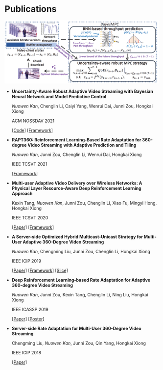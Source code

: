 # Publications

<img class="profile-paper-pic" src="pic/nossdav'21.png">

- **Uncertainty-Aware Robust Adaptive Video Streaming with Bayesian Neural Network and Model Predictive Control**
  
  *Nuowen Kan*, Chenglin Li, Caiyi Yang, Wenrui Dai, Junni Zou, Hongkai Xiong

  ACM NOSSDAV 2021

  [\[Code\]](https://github.com/confiwent/BayesMPC) [\[Framework\]](pic/nossdav'21.png)

- **RAPT360: Reinforcement Learning-Based Rate Adaptation for 360-degree Video Streaming with Adaptive Prediction and Tiling**

    *Nuowen Kan*, Junni Zou, Chenglin Li, Wenrui Dai, Hongkai Xiong

    IEEE TCSVT 2021

    [\[Framework\]](pic/tcsvt_21.png)

- **Multi-user Adaptive Video Delivery over Wireless Networks: A Physical Layer Resource-Aware Deep Reinforcement Learning Approach**

    Kexin Tang, *Nuowen Kan*, Junni Zou, Chenglin Li, Xiao Fu, Mingyi Hong, Hongkai Xiong

    IEEE TCSVT 2020

    [\[Paper\]](https://ieeexplore.ieee.org/abstract/document/9035396) [\[Framework\]](pic/tcsvt_20.png)

- **A Server-side Optimized Hybrid Multicast-Unicast Strategy for Multi-User Adaptive 360-Degree Video Streaming**

    *Nuowen Kan*, Chengming Liu, Junni Zou, Chenglin Li, Hongkai Xiong

    IEEE ICIP 2019

    [\[Paper\]](https://ieeexplore.ieee.org/abstract/document/8803007) [\[Framework\]](pic/icip_19.png) [\[Slice\]](https://drive.google.com/file/d/1y6tLxdk-TxEl9gnDd-EnFSwyXgHnoUKQ/view?usp=sharing)

- **Deep Reinforcement Learning-based Rate Adaptation for Adaptive 360-degree Video Streaming**

    *Nuowen Kan*, Junni Zou, Kexin Tang, Chenglin Li, Ning Liu, Hongkai Xiong

    IEEE ICASSP 2019

    [\[Paper\]](https://ieeexplore.ieee.org/document/8683779) [\[Poster\]](https://drive.google.com/file/d/1ZXA_Ut1n-HMu7117lQNG4i1EIK-ACOii/view?usp=sharing)

- **Server-side Rate Adaptation for Multi-User 360-Degree Video Streaming**

    Chengming Liu, *Nuowen Kan*, Junni Zou, Qin Yang, Hongkai Xiong

    IEEE ICIP 2018

    [\[Paper\]](https://ieeexplore.ieee.org/document/8451447)
